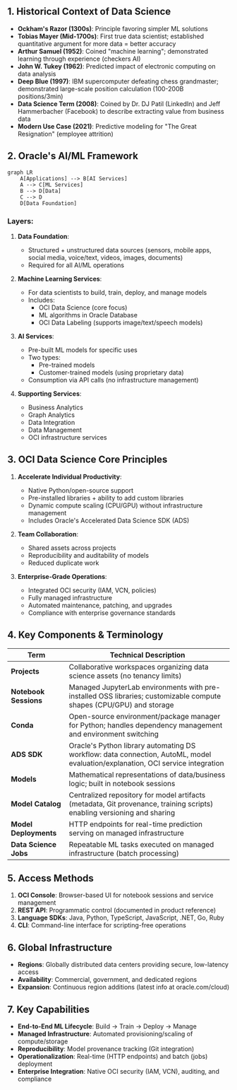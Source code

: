 ## 1. Historical Context of Data Science
- **Ockham's Razor (1300s)**: Principle favoring simpler ML solutions
- **Tobias Mayer (Mid-1700s)**: First true data scientist; established quantitative argument for more data = better accuracy
- **Arthur Samuel (1952)**: Coined "machine learning"; demonstrated learning through experience (checkers AI)
- **John W. Tukey (1962)**: Predicted impact of electronic computing on data analysis
- **Deep Blue (1997)**: IBM supercomputer defeating chess grandmaster; demonstrated large-scale position calculation (100-200B positions/3min)
- **Data Science Term (2008)**: Coined by Dr. DJ Patil (LinkedIn) and Jeff Hammerbacher (Facebook) to describe extracting value from business data
- **Modern Use Case (2021)**: Predictive modeling for "The Great Resignation" (employee attrition)

## 2. Oracle's AI/ML Framework
```mermaid
graph LR
    A[Applications] --> B[AI Services]
    A --> C[ML Services]
    B --> D[Data]
    C --> D
    D[Data Foundation]
```

### Layers:
1. **Data Foundation**: 
   - Structured + unstructured data sources (sensors, mobile apps, social media, voice/text, videos, images, documents)
   - Required for all AI/ML operations

2. **Machine Learning Services**:
   - For data scientists to build, train, deploy, and manage models
   - Includes:
     - OCI Data Science (core focus)
     - ML algorithms in Oracle Database
     - OCI Data Labeling (supports image/text/speech models)

3. **AI Services**:
   - Pre-built ML models for specific uses
   - Two types:
     - Pre-trained models
     - Customer-trained models (using proprietary data)
   - Consumption via API calls (no infrastructure management)

4. **Supporting Services**:
   - Business Analytics
   - Graph Analytics
   - Data Integration
   - Data Management
   - OCI infrastructure services

## 3. OCI Data Science Core Principles
1. **Accelerate Individual Productivity**:
   - Native Python/open-source support
   - Pre-installed libraries + ability to add custom libraries
   - Dynamic compute scaling (CPU/GPU) without infrastructure management
   - Includes Oracle's Accelerated Data Science SDK (ADS)

2. **Team Collaboration**:
   - Shared assets across projects
   - Reproducibility and auditability of models
   - Reduced duplicate work

3. **Enterprise-Grade Operations**:
   - Integrated OCI security (IAM, VCN, policies)
   - Fully managed infrastructure
   - Automated maintenance, patching, and upgrades
   - Compliance with enterprise governance standards

## 4. Key Components & Terminology
| **Term**                | **Technical Description**                                                                 |
|-------------------------|-------------------------------------------------------------------------------------------|
| **Projects**            | Collaborative workspaces organizing data science assets (no tenancy limits)               |
| **Notebook Sessions**   | Managed JupyterLab environments with pre-installed OSS libraries; customizable compute shapes (CPU/GPU) and storage |
| **Conda**               | Open-source environment/package manager for Python; handles dependency management and environment switching |
| **ADS SDK**             | Oracle's Python library automating DS workflow: data connection, AutoML, model evaluation/explanation, OCI service integration |
| **Models**              | Mathematical representations of data/business logic; built in notebook sessions           |
| **Model Catalog**       | Centralized repository for model artifacts (metadata, Git provenance, training scripts) enabling versioning and sharing |
| **Model Deployments**   | HTTP endpoints for real-time prediction serving on managed infrastructure                 |
| **Data Science Jobs**   | Repeatable ML tasks executed on managed infrastructure (batch processing)                 |

## 5. Access Methods
1. **OCI Console**: Browser-based UI for notebook sessions and service management
2. **REST API**: Programmatic control (documented in product reference)
3. **Language SDKs**: Java, Python, TypeScript, JavaScript, .NET, Go, Ruby
4. **CLI**: Command-line interface for scripting-free operations

## 6. Global Infrastructure
- **Regions**: Globally distributed data centers providing secure, low-latency access
- **Availability**: Commercial, government, and dedicated regions
- **Expansion**: Continuous region additions (latest info at oracle.com/cloud)

## 7. Key Capabilities
- **End-to-End ML Lifecycle**: Build → Train → Deploy → Manage
- **Managed Infrastructure**: Automated provisioning/scaling of compute/storage
- **Reproducibility**: Model provenance tracking (Git integration)
- **Operationalization**: Real-time (HTTP endpoints) and batch (jobs) deployment
- **Enterprise Integration**: Native OCI security (IAM, VCN), auditing, and compliance